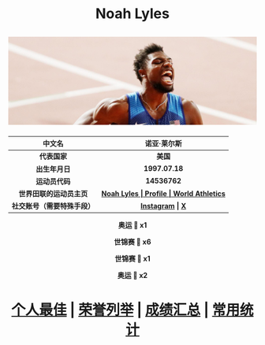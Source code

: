 # <div align = 'center'>Noah Lyles</div>

![Noah-Lyles](./Noah-Lyles.jpg)
---
<div align = 'center'>

|                中文名                |                         诺亚·莱尔斯                          |
| :----------------------------------: | :----------------------------------------------------------: |
|             **代表国家**             |                           **美国**                           |
|            **出生年月日**            |                        **1997.07.18**                        |
|            **运动员代码**            |                         **14536762**                         |
|       **世界田联的运动员主页**       | **[Noah Lyles \| Profile \| World Athletics](https://worldathletics.org/athletes/united-states/noah-lyles-14536762)** |
|             **社交账号（需要特殊手段）**             | **[Instagram](https://www.instagram.com/nojo18/feed/) \| [X](https://x.com/lylesnoah)** |

**奥运 🥇 x1**

**世锦赛 :1st_place_medal: x6**

**世锦赛 :2nd_place_medal: x1**

**奥运 :3rd_place_medal: x2**

# [个人最佳](./Personal-Best.md) \| [荣誉列举](./Honors.md) \| [成绩汇总](./Results.md) \| [常用统计](./Stats.md)

</div>
